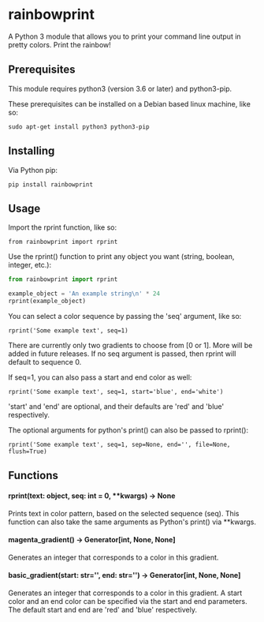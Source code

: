 # rainbowprint
A Python 3 module that allows you to print your command line output in pretty colors.  Print the rainbow!

## Prerequisites
This module requires python3 (version 3.6 or later) and python3-pip.

These prerequisites can be installed on a Debian based linux machine, like so:

`sudo apt-get install python3 python3-pip`

## Installing

Via Python pip:

`pip install rainbowprint`

## Usage
Import the rprint function, like so:

`from rainbowprint import rprint`

Use the rprint() function to print any object you want (string, boolean, integer, etc.):

```python
from rainbowprint import rprint

example_object = 'An example string\n' * 24
rprint(example_object)
```

You can select a color sequence by passing the 'seq' argument, like so:

`rprint('Some example text', seq=1)`

There are currently only two gradients to choose from [0 or 1].  More will be added in future releases.  If no seq argument is passed, then rprint will default to sequence 0.

If seq=1, you can also pass a start and end color as well:

`rprint('Some example text', seq=1, start='blue', end='white')`

'start' and 'end' are optional, and their defaults are 'red' and 'blue' respectively.

The optional arguments for python's print() can also be passed to rprint():

`rprint('Some example text', seq=1, sep=None, end='', file=None, flush=True)`

## Functions

#### rprint(text: object, seq: int = 0, **kwargs) -> None
Prints text in color pattern, based on the selected sequence (seq).
This function can also take the same arguments as Python's print()
via **kwargs.

#### magenta_gradient() -> Generator[int, None, None]
Generates an integer that corresponds to a color in this gradient.

#### basic_gradient(start: str='', end: str='') -> Generator[int, None, None]
Generates an integer that corresponds to a color in this gradient.
A start color and an end color can be specified via the start and
end parameters.  The default start and end are 'red'
and 'blue' respectively.
